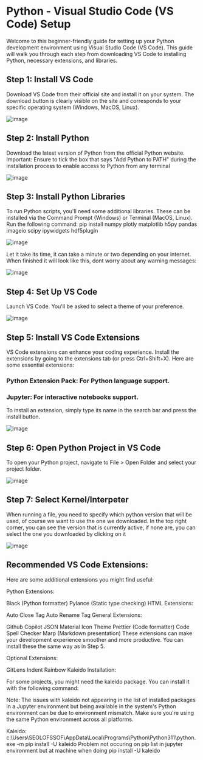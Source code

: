 # Python - Visual Studio Code (VS Code) Setup

Welcome to this beginner-friendly guide for setting up your Python development environment using Visual Studio Code (VS Code). This guide will walk you through each step from downloading VS Code to installing Python, necessary extensions, and libraries.

## Step 1: Install VS Code
Download VS Code from their official site and install it on your system. The download button is clearly visible on the site and corresponds to your specific operating system (Windows, MacOS, Linux).

![image](https://github.com/OlofssonFredrik/VS-Code-Setup/assets/107762409/71a4f4c5-2d5d-4eec-a229-a8b4c9c20b9d)
 
## Step 2: Install Python
Download the latest version of Python from the official Python website. Important: Ensure to tick the box that says "Add Python to PATH" during the installation process to enable access to Python from any terminal

![image](https://github.com/OlofssonFredrik/VS-Code-Setup/assets/107762409/4cd4e3a4-2d06-4764-b70f-9e5112d2e8fd)

## Step 3: Install Python Libraries
To run Python scripts, you'll need some additional libraries. These can be installed via the Command Prompt (Windows) or Terminal (MacOS, Linux). Run the following command:
pip install numpy plotly matplotlib h5py pandas imageio scipy ipywidgets hdf5plugin

![image](https://github.com/OlofssonFredrik/VS-Code-Setup/assets/107762409/dbe3e51f-63cd-464f-9eea-397b4b20cffd)


Let it take its time, it can take a minute or two depending on your internet. When finished it will look like this, dont worry about any warning messages:

![image](https://github.com/OlofssonFredrik/VS-Code-Setup/assets/107762409/2d0de27e-6add-4272-854b-e6f6be7ae1ed)

## Step 4: Set Up VS Code
Launch VS Code. You'll be asked to select a theme of your preference.

![image](https://github.com/OlofssonFredrik/VS-Code-Setup/assets/107762409/6b913a2a-1529-46b5-bfa2-ba7b00a6e7e3)

## Step 5: Install VS Code Extensions
VS Code extensions can enhance your coding experience. Install the extensions by going to the extensions tab (or press Ctrl+Shift+X). Here are some essential extensions:
### Python Extension Pack: For Python language support.
### Jupyter: For interactive notebooks support.
To install an extension, simply type its name in the search bar and press the install button.

![image](https://github.com/OlofssonFredrik/VS-Code-Setup/assets/107762409/b98c0e38-a676-4c4f-8856-af56608bd5ce)



## Step 6: Open Python Project in VS Code
To open your Python project, navigate to File > Open Folder and select your project folder.

![image](https://github.com/OlofssonFredrik/VS-Code-Setup/assets/107762409/be6424cc-f91a-413b-8135-02d2661545fa)

## Step 7: Select Kernel/Interpeter
When running a file, you need to specify which python version that will be used, of course we want to use the one we downloaded. In the top right corner, you can see the version that is currently active, if none are, you can select the one you downloaded by clicking on it

![image](https://github.com/OlofssonFredrik/VS-Code-Setup/assets/107762409/f2399fe3-74ea-4e1d-801f-63f57fc8da2d)


## Recommended VS Code Extensions:
Here are some additional extensions you might find useful:



Python Extensions:

Black (Python formatter)
Pylance (Static type checking)
HTML Extensions:

Auto Close Tag
Auto Rename Tag
General Extensions:

Github Copilot
JSON
Material Icon Theme
Prettier (Code formatter)
Code Spell Checker
Marp (Markdown presentation)
These extensions can make your development experience smoother and more productive. You can install these the same way as in Step 5.

Optional Extensions:

GitLens
Indent Rainbow
Kaleido Installation:

For some projects, you might need the kaleido package. You can install it with the following command:


Note: The issues with kaleido not appearing in the list of installed packages in a Jupyter environment but being available in the system's Python environment can be due to environment mismatch. Make sure you're using the same Python environment across all platforms.


Kaleido: c:\Users\SEOLOFSSOF\AppData\Local\Programs\Python\Python311\python.exe -m pip install -U kaleido
Problem not occuring on pip list in jupyter environment but at machine when doing pip install -U kaleido
